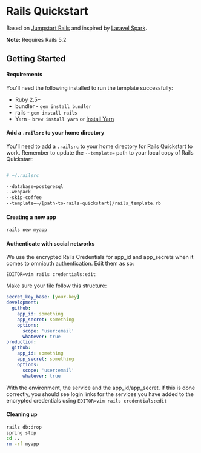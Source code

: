 # Rails Quickstart

Based on [Jumpstart Rails](http://jumpstartrails.com/) and inspired by [Laravel Spark](https://spark.laravel.com/).

**Note:** Requires Rails 5.2

## Getting Started

#### Requirements

You'll need the following installed to run the template successfully:

* Ruby 2.5+
* bundler - `gem install bundler`
* rails - `gem install rails`
* Yarn - `brew install yarn` or [Install Yarn](https://yarnpkg.com/en/docs/install)

#### Add a `.railsrc` to your home directory

You’ll need to add a `.railsrc` to your home directory for Rails Quickstart to work. Remember to update the `--template=` path to your local copy of Rails Quickstart:

```bash

# ~/.railsrc

--database=postgresql
--webpack
--skip-coffee
--template=~/[path-to-rails-quickstart]/rails_template.rb
```

#### Creating a new app

```bash
rails new myapp
```

#### Authenticate with social networks

We use the encrypted Rails Credentials for app_id and app_secrets when it comes to omniauth authentication. Edit them as so:

```
EDITOR=vim rails credentials:edit
```

Make sure your file follow this structure:

```yml
secret_key_base: [your-key]
development:
  github:
    app_id: something
    app_secret: something
    options:
      scope: 'user:email'
      whatever: true
production:
  github:
    app_id: something
    app_secret: something
    options:
      scope: 'user:email'
      whatever: true
```

With the environment, the service and the app_id/app_secret. If this is done correctly, you should see login links
for the services you have added to the encrypted credentials using `EDITOR=vim rails credentials:edit`

#### Cleaning up

```bash
rails db:drop
spring stop
cd ..
rm -rf myapp
```
